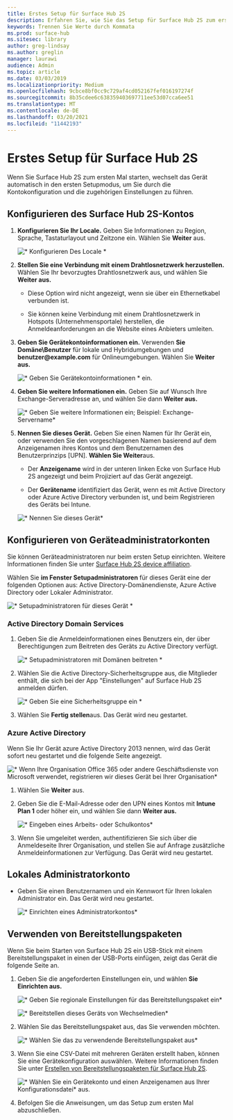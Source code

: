 ```yaml
---
title: Erstes Setup für Surface Hub 2S
description: Erfahren Sie, wie Sie das Setup für Surface Hub 2S zum ersten Mal abschließen.
keywords: Trennen Sie Werte durch Kommata
ms.prod: surface-hub
ms.sitesec: library
author: greg-lindsay
ms.author: greglin
manager: laurawi
audience: Admin
ms.topic: article
ms.date: 03/03/2019
ms.localizationpriority: Medium
ms.openlocfilehash: 9cbce8bf0cc9c729af4cd052167fef016197274f
ms.sourcegitcommit: 8b35cdee6c638359403697711ee53d07cca6ee51
ms.translationtype: MT
ms.contentlocale: de-DE
ms.lasthandoff: 03/20/2021
ms.locfileid: "11442193"
---
```

# <a name="first-time-setup-for-surface-hub-2s"></a>Erstes Setup für Surface Hub 2S

Wenn Sie Surface Hub 2S zum ersten Mal starten, wechselt das Gerät automatisch in den ersten Setupmodus, um Sie durch die Kontokonfiguration und die zugehörigen Einstellungen zu führen.

## <a name="configuring-surface-hub-2s-account"></a>Konfigurieren des Surface Hub 2S-Kontos

1. **Konfigurieren Sie Ihr Locale.** Geben Sie Informationen zu Region, Sprache, Tastaturlayout und Zeitzone ein. Wählen Sie **Weiter** aus.

   ![* Konfigurieren Des Locale *](images/sh2-run1.png)

1. **Stellen Sie eine Verbindung mit einem Drahtlosnetzwerk herzustellen.** Wählen Sie Ihr bevorzugtes Drahtlosnetzwerk aus, und wählen Sie **Weiter aus.**

   - Diese Option wird nicht angezeigt, wenn sie über ein Ethernetkabel verbunden ist.

   - Sie können keine Verbindung mit einem Drahtlosnetzwerk in Hotspots (Unternehmensportale) herstellen, die Anmeldeanforderungen an die Website eines Anbieters umleiten.

3. **Geben Sie Gerätekontoinformationen ein.** Verwenden **Sie Domäne\Benutzer** für lokale und Hybridumgebungen und **benutzer\@example.com** für Onlineumgebungen. Wählen Sie **Weiter aus.**

   ![* Geben Sie Gerätekontoinformationen * ein.](images/sh2-run2.png)

1. **Geben Sie weitere Informationen ein.** Geben Sie auf Wunsch Ihre Exchange-Serveradresse an, und wählen Sie dann **Weiter aus.**

   ![* Geben Sie weitere Informationen ein; Beispiel: Exchange-Servername*](images/sh2-run3.png)

1. **Nennen Sie dieses Gerät.** Geben Sie einen Namen für Ihr Gerät ein, oder verwenden Sie den vorgeschlagenen Namen basierend auf dem Anzeigenamen ihres Kontos und dem Benutzernamen des Benutzerprinzips [UPN]. **Wählen Sie Weiter**aus.

   - Der **Anzeigename** wird in der unteren linken Ecke von Surface Hub 2S angezeigt und beim Projiziert auf das Gerät angezeigt.

   - Der **Gerätename** identifiziert das Gerät, wenn es mit Active Directory oder Azure Active Directory verbunden ist, und beim Registrieren des Geräts bei Intune.

   ![* Nennen Sie dieses Gerät*](images/sh2-run4.png)
 

## <a name="configuring-device-admin-accounts"></a>Konfigurieren von Geräteadministratorkonten

Sie können Geräteadministratoren nur beim ersten Setup einrichten. Weitere Informationen finden Sie unter [Surface Hub 2S device affiliation](https://docs.microsoft.com/surface-hub/prepare-your-environment-for-surface-hub#device-affiliation).

Wählen Sie **im Fenster Setupadministratoren** für dieses Gerät eine der folgenden Optionen aus: Active Directory-Domänendienste, Azure Active Directory oder Lokaler Administrator.

![* Setupadministratoren für dieses Gerät *](images/sh2-run5.png)

### <a name="active-directory-domain-services"></a>Active Directory Domain Services

1. Geben Sie die Anmeldeinformationen eines Benutzers ein, der über Berechtigungen zum Beitreten des Geräts zu Active Directory verfügt.

    ![* Setupadministratoren mit Domänen beitreten *](images/sh2-run6.png)

2. Wählen Sie die Active Directory-Sicherheitsgruppe aus, die Mitglieder enthält, die sich bei der App "Einstellungen" auf Surface Hub 2S anmelden dürfen.

   ![* Geben Sie eine Sicherheitsgruppe ein *](images/sh2-run7.png)

1. Wählen Sie **Fertig stellen**aus. Das Gerät wird neu gestartet.

### <a name="azure-active-directory"></a>Azure Active Directory

Wenn Sie Ihr Gerät azure Active Directory 2013 nennen, wird das Gerät sofort neu gestartet und die folgende Seite angezeigt.

![* Wenn Ihre Organisation Office 365 oder andere Geschäftsdienste von Microsoft verwendet, registrieren wir dieses Gerät bei Ihrer Organisation*](images/sh2-run8.png)

1. Wählen Sie **Weiter** aus.

1. Geben Sie die E-Mail-Adresse oder den UPN eines Kontos mit **Intune Plan 1** oder höher ein, und wählen Sie dann **Weiter aus.**

   ![* Eingeben eines Arbeits- oder Schulkontos*](images/sh2-run9.png)

1. Wenn Sie umgeleitet werden, authentifizieren Sie sich über die Anmeldeseite Ihrer Organisation, und stellen Sie auf Anfrage zusätzliche Anmeldeinformationen zur Verfügung. Das Gerät wird neu gestartet.

## <a name="local-administrator-account"></a>Lokales Administratorkonto

- Geben Sie einen Benutzernamen und ein Kennwort für Ihren lokalen Administrator ein. Das Gerät wird neu gestartet.

  ![* Einrichten eines Administratorkontos*](images/sh2-run10.png)
 
## <a name="using-provisioning-packages"></a>Verwenden von Bereitstellungspaketen

Wenn Sie beim Starten von Surface Hub 2S ein USB-Stick mit einem Bereitstellungspaket in einen der USB-Ports einfügen, zeigt das Gerät die folgende Seite an.

1. Geben Sie die angeforderten Einstellungen ein, und wählen **Sie Einrichten aus.**

   ![* Geben Sie regionale Einstellungen für das Bereitstellungspaket ein*](images/sh2-run11.png)

   ![* Bereitstellen dieses Geräts von Wechselmedien*](images/sh2-run12.png)

2. Wählen Sie das Bereitstellungspaket aus, das Sie verwenden möchten.

   ![* Wählen Sie das zu verwendende Bereitstellungspaket aus*](images/sh2-run13.png)

3. Wenn Sie eine CSV-Datei mit mehreren Geräten erstellt haben, können Sie eine Gerätekonfiguration auswählen. Weitere Informationen finden Sie unter [Erstellen von Bereitstellungspaketen für Surface Hub 2S](https://docs.microsoft.com/surface-hub/surface-hub-2s-deploy#provisioning-multiple-devices-csv-file).

   ![* Wählen Sie ein Gerätekonto und einen Anzeigenamen aus Ihrer Konfigurationsdatei* aus.](images/sh2-run14.png)

4. Befolgen Sie die Anweisungen, um das Setup zum ersten Mal abzuschließen.
